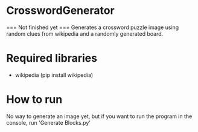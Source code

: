# CrosswordGenerator
=== Not finished yet ===
Generates a crossword puzzle image using random clues from wikipedia and a randomly generated board.

# Required libraries
- wikipedia (pip install wikipedia)

# How to run
No way to generate an image yet, but if you want to run the program in the console, run 'Generate Blocks.py'
